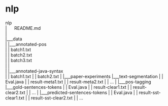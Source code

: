 # nlp

nlp<br>
|&nbsp;&nbsp;&nbsp;&nbsp;&nbsp;&nbsp;README.md<br>
|<br>
|___data<br>
|    |___annotated-pos<br>
|   |    batch1.txt<br>
|   |    batch2.txt<br>
|   |    batch3.txt<br>
|   |<br>
|   |___annotated-java-syntax<br>
|       |   batch1.txt
|       |   batch2.txt
|
|___paper-experiments
    |___text-segmentation
    |   |   Eval.java
    |   |   result-meta1.txt
    |   |   result-meta2.txt
    |   |   ...
    |
    |___pos-tagging
        |___gold-sentences-tokens
        |   |   Eval.java
        |   |   result-clear1.txt
        |   |   result-clear2.txt
        |   |   ...
        |
        |___predicted-sentences-tokens
        |   |   Eval.java
        |   |   result-sst-clear1.txt
        |   |   result-sst-clear2.txt
        |   |   ...
        
